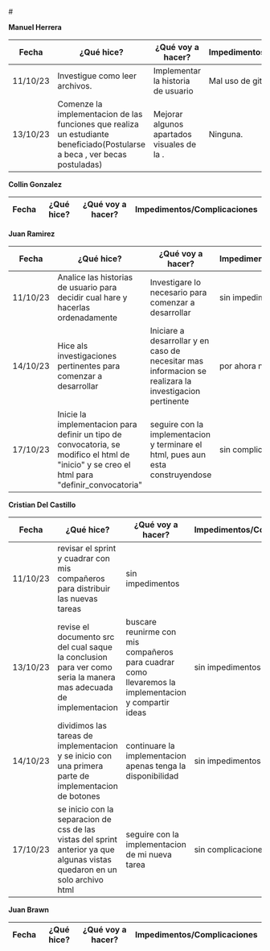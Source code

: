 #<div style="text-align: justify">

**Manuel Herrera**

| Fecha            | ¿Qué hice?          | ¿Qué voy a hacer?     | Impedimentos/Complicaciones                            |
|------------------|----------------------|-----------------------|------------------------|
|    11/10/23      |  Investigue como leer archivos.  |    Implementar la historia de usuario    |    Mal uso de github.    |
|    13/10/23      |  Comenze la implementacion de las funciones que realiza un estudiante beneficiado(Postularse a beca , ver becas postuladas)  |    Mejorar algunos apartados visuales de la .    |    Ninguna.    |




**Collin Gonzalez**

| Fecha            | ¿Qué hice? | ¿Qué voy a hacer? | Impedimentos/Complicaciones |
|------------------|------------|--------------------|-----------------------------|


**Juan Ramirez**


| Fecha            | ¿Qué hice? | ¿Qué voy a hacer? | Impedimentos/Complicaciones |
|------------------|------------|--------------------|-----------------------------|
|11/10/23          | Analice las historias de usuario para decidir cual hare y hacerlas ordenadamente | Investigare lo necesario para comenzar a desarrollar | sin impedimentos|
|14/10/23          | Hice als investigaciones pertinentes para comenzar a desarrollar | Iniciare a desarrollar y en caso de necesitar mas informacion se realizara la investigacion pertinente | por ahora nada |
|17/10/23|      Inicie la implementacion para definir un tipo de convocatoria, se modifico el html de "inicio" y se creo el html para "definir_convocatoria" | seguire con la implementacion y terminare el html, pues aun esta construyendose | sin complicaciones|



**Cristian Del Castillo**

| Fecha            | ¿Qué hice? | ¿Qué voy a hacer? | Impedimentos/Complicaciones |
|------------------|------------|--------------------|-----------------------------|
|11/10/23          | revisar el sprint y cuadrar con mis compañeros para distribuir las nuevas tareas | sin impedimentos|
|13/10/23          | revise el documento src del cual saque la conclusion para ver como seria la manera mas adecuada de implementacion | buscare reunirme con mis compañeros para cuadrar como llevaremos la implementacion y compartir ideas | sin impedimentos|
|14/10/23          | dividimos las tareas de implementacion y se inicio con una primera parte de implementacion de botones| continuare la implementacion apenas tenga la disponibilidad | sin impedimentos|
|17/10/23| se inicio con la separacion de css de las vistas del sprint anterior ya que algunas vistas quedaron en un solo archivo html | seguire con la implementacion de mi nueva tarea | sin complicaciones|


**Juan Brawn**

| Fecha            | ¿Qué hice? | ¿Qué voy a hacer? | Impedimentos/Complicaciones |
|------------------|------------|--------------------|-----------------------------|

<div/>

